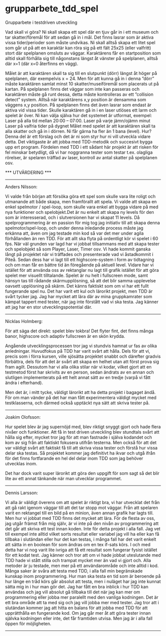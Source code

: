 # grupparbete_tdd_spel
Grupparbete i testdriven utveckling

Vad skall vi göra? 
Ni skall skapa ett spel där en tjuv går in i ett museum och tar skatter/föremål för att sedan gå in i mål. Det finns lasrar som är aktiva vissa tider/perioder  som måste undvikas. 
Ni skall alltså skapa ett litet spel som går ut på att en karaktär kan röra sig på ett fält 25x25 (eller valfritt) stort där spelplanen omsluts av väggar.
Karaktärens får en startposition som alltid skall förhålla sig till någonstans längst åt vänster på spelplanen, alltså där x=1 (där x=0 återfinns en vägg).

Målet är att karaktären skall ta sig till en slutpunkt (dörr) längst åt höger på spelplanen, där exempelvis  x = 24. Men för att kunna gå in i denna ”dörr” måste karaktären samlat minst 10 skatter/museiföremål som placerats ut på kartan. 
På spelplanen finns det väggar som inte kan passeras och karaktären måste gå runt dessa, detta måste kontrolleras av ett ”collision detect” system. Alltså när karaktärens x,y position är densamma som väggens x,y position.
På spelplanen finns det även lasrar som endast är aktiva vid vissa tider. Skulle karaktären gå in i en laser utlöses ett larm och spelet är över.
Ni kan välja själva hur det systemet är utformat, exempel:
Laser på alla tid mellan 20:00 – 07:00. 
Laser på varje jämn/ojämn minut
Laser på valfria tider på dygnet
Målet med spelet är att karaktären skall ta alla skatter och gå in i dörren. Ni får gärna ha fler än 1 bana (level).
Hur?
Denna del är ett förslag och det är ni som styr hur ni vill utveckla vidare detta. Det viktigaste är att jobba med TDD-metodik och succesivt bygga upp ert program. Fördelen med TDD i ett sådant här projekt är att risken för fel minskar betydligt, då vi har noggranna tester som testar t.ex. olagliga rörelser, är spelaren träffad av laser, kontroll av antal skatter på spelplanen osv.


*** UTVÄRDERING ***


*************************************************************************************************************************************
Anders Nilsson:

Vi valde från början att försöka göra ett spel som skulle vara lite roligt och utmanande att både skapa, men framförallt att spela.
Vi valde att skapa en enkel spelmotor / spel-loop, som skulle vara enkel att bygga vidare på med nya funktioner och spelobjekt.Det är nu enkelt att skapa ny levels för den som är interesserad, och i slutversionen har vi skapat 11 levels.
Då spelprogrammering är en passion för mig tog jag initiativ till att skapa denna spelmotor/spel-loop, och under denna inledande process måste jag erkänna att, även om jag testade min kod så var det mer under agila förhållanden än ren TDD. För att allt ska flyta på ordentligt kör vi spelet i 60 fps.
När väl grunden var lagd har vi jobbat tillsammans med att skapa tester och spelobjekt så som Player, Laser, Timer osv.
Vi hade kommit ganska långt på projektet när vi träffades och presenterade vad vi åstadkommit i Piteå. 
Sedan dess har vi lagt till ett highscore-system i form av tidtagning och om man får en bättre tid än föregående på aktuell level.
Vidare har vi istället för att använda oss av rektanglar nu lagt till grafik istället för att göra spelet mer visuellt tilltalande.
Spelet är nu helt i fullscreen mode, samt hänsyn tas till rådande skärmupplösning, så att det blir samma upplevelse oavsett upplösning på skärm.
Det känns faktiskt som om vi har ett fullt fungerande spel nu.
Det har varit ett kul och lärorikt projekt, men TDD är svårt tycker jag. Jag har mycket att lära där av mina gruppkamrater som kämpat tappert med tester, när jag inte förstått vad vi ska testa. Jag känner att jag har en stor utvecklingspotential där.
***************************************************************************************************************************************
Nicklas Holmberg:

För att säga det direkt: spelet blev tokbra! Det flyter fint, det finns många banor, highscore och adaptiv fullscreen är en skön krydda.

Angående utvecklingsprocessen tror jag vi stundvis hamnat ur fas av olika anledningar. Huvudfokus på TDD har varit svårt att hålla. Dels för att vi, precis som i förra kursen, ville sjösätta projektet snabbt och därefter gradvis förbättra, dels för att det är svårt att skapa en helhet utan att först prova sig fram agilt. Dessutom har vi alla olika stilar när vi kodar, vilket gjort att en testmetod först har skrivits av en person, sedan ändrats av en annan och slutligen implementerats på ett helt annat sätt av en tredje (varpå vi fått ändra i efterhand).

Men det är, i mitt tycke, väldigt lärorikt att ha detta projekt i bagaget ändå. För om man vänder på det har man fått experimentera väldigt mycket med testklasserna, och därmed också upptäckt nya sätt att skriva tester på.
***************************************************************************************************************************************
Joakim Olofsson:

Hur spelet blev är jag supernöjd med, blev riktigt snyggt gjort och hade flera nivåer och funktioner. Att få in test driven utveckling blev stundtals svårt att hålla sig efter, mycket tror jag för att man fastnade i själva kodandet och kom av sig från att faktiskt fokusera utifrån testerna. Men också för att det var väldigt svårt att faktiskt få till att skriva vissa tester och förstå hur vissa delar ska testas. Så projektet kommer jag definitivt ha ikvar och utgå ifrån för det finns fortfarande en hel del delar inom TDD som jag behöver utvecklas inom.

Det har dock varit super lärorikt att göra den uppgift för som sagt så det blir lite av ett annat tänkande när man utvecklar programmet.
***************************************************************************************************************************************

Dennis Larsson:

Vi alla är väldigt överens om att spelet är riktigt bra, vi har utvecklat det från att gå rakt igenom väggar till att det tar stopp mot väggar. Från att spelaren varit en rektangel till en bild på en minion, även annan grafik har lagts till. Men hur vi jobbat med TDD finns det mycket att lära. För de flesta av oss, jag utgår främst från mig själv, är vi inte på den nivån av programmering att det går att skriva ett test innan koden. Inte för detta projekt i alla fall. Jag vet till exempel inte alltid vilket sorts resultat eller variabel jag vill ha eller kan få tillbaka i slutändan eller hur det kan testas, i många fall har det varit enkelt att sätta in en boolean för som ändras om en tex if-sats körs. I och med detta har vi nog varit lite ivriga att få ett resultat som fungerar fysist istället för ett kodat test. Jag känner och tror att om vi hade jobbat uteslutande med TDD hade vi stått stilla och trampat mycket mer än vad vi gjort och. Alla metoder är ju testade, men mer på ett användarområde och inte alltid i kod.
Många saker är svåra att testa med TDD, i alla fall min begränskade kunskap inom programmering. Hur man ska testa en tid som är beroende på hur länge en tråd körs går absolut att testa, men i nuläget har jag inte kunnat sätta mig in i hur man gör det.
Jag har fått en bra inblick i hur TDD kan användas och jag vill absolut gå tillbaka till det när jag kan mer om programmering eller jobba mer paralellt med den vanliga kodningen. Det är ett bra område att ta med sig och jag vill jobba mer med tester. Jag tror att i slutändan kommer jag att hitta en balans för att jobba med TDD för att upprätthålla en fungerande kod. Om jag går mer åt att göra tester innan självka kodningen eller inte, det får framtiden utvisa. Men jag är i alla fall öppen för möjligheten. 
***************************************************************************************************************************************
